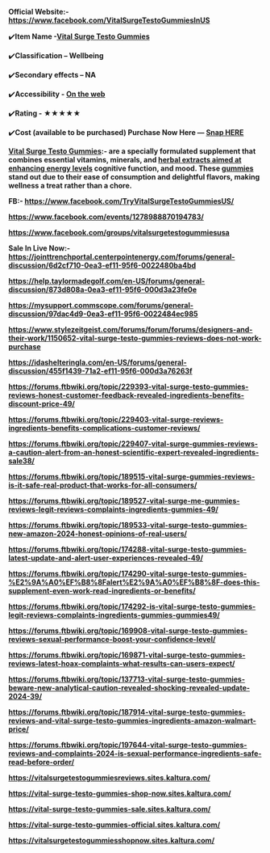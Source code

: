 <p><strong>Official Website:- <a href="https://www.facebook.com/VitalSurgeTestoGummiesInUS">https://www.facebook.com/VitalSurgeTestoGummiesInUS</a></strong></p>
<p>✔️<strong>Item Name -<a href="https://getdeal24x7.com/vital-surge-gummies-buy">Vital Surge Testo Gummies</a></strong></p>
<p>✔️<strong>Classification &ndash; Wellbeing</strong></p>
<p>✔️<strong>Secondary effects &ndash; NA</strong></p>
<p>✔️<strong>Accessibility - <a href="https://getdeal24x7.com/vital-surge-gummies-buy">On the web</a></strong></p>
<p>✔️<strong>Rating - ★★★★★</strong></p>
<p>✔️<strong>Cost (available to be purchased) Purchase Now Here &mdash; <a href="https://getdeal24x7.com/vital-surge-gummies-buy">Snap HERE</a></strong></p>
<p><strong><a href="https://getdeal24x7.com/vital-surge-gummies-buy">Vital Surge Testo Gummies</a>:- are a specially formulated supplement that combines essential vitamins, minerals, and <a href="https://www.facebook.com/VitalSurgeTestoGummiesInUS">herbal extracts aimed at enhancing energy levels</a> cognitive function, and mood. These <a href="https://mysupport.commscope.com/forums/general-discussion/97dac4d9-0ea3-ef11-95f6-0022484ec985">gummies</a> stand out due to their ease of consumption and delightful flavors, making wellness a treat rather than a chore.</strong></p>
<p><strong>FB:- </strong><strong><a href="https://www.facebook.com/TryVitalSurgeTestoGummiesUS/">https://www.facebook.com/TryVitalSurgeTestoGummiesUS/</a> </strong></p>
<p><strong><a href="https://www.facebook.com/events/1278988870194783/">https://www.facebook.com/events/1278988870194783/</a> </strong></p>
<p><strong><a href="https://www.facebook.com/groups/vitalsurgetestogummiesusa">https://www.facebook.com/groups/vitalsurgetestogummiesusa</a> </strong></p>
<p><strong>Sale In Live Now:- <a href="https://jointtrenchportal.centerpointenergy.com/forums/general-discussion/6d2cf710-0ea3-ef11-95f6-0022480ba4bd">https://jointtrenchportal.centerpointenergy.com/forums/general-discussion/6d2cf710-0ea3-ef11-95f6-0022480ba4bd</a> </strong></p>
<p><strong><a href="https://help.taylormadegolf.com/en-US/forums/general-discussion/873d808a-0ea3-ef11-95f6-000d3a23fe0e">https://help.taylormadegolf.com/en-US/forums/general-discussion/873d808a-0ea3-ef11-95f6-000d3a23fe0e</a> </strong></p>
<p><strong><a href="https://mysupport.commscope.com/forums/general-discussion/97dac4d9-0ea3-ef11-95f6-0022484ec985">https://mysupport.commscope.com/forums/general-discussion/97dac4d9-0ea3-ef11-95f6-0022484ec985</a> </strong></p>
<p><strong><a href="https://www.stylezeitgeist.com/forums/forum/forums/designers-and-their-work/1150652-vital-surge-testo-gummies-reviews-does-not-work-purchase">https://www.stylezeitgeist.com/forums/forum/forums/designers-and-their-work/1150652-vital-surge-testo-gummies-reviews-does-not-work-purchase</a> </strong></p>
<p><strong><a href="https://idashelteringla.com/en-US/forums/general-discussion/455f1439-71a2-ef11-95f6-000d3a76263f">https://idashelteringla.com/en-US/forums/general-discussion/455f1439-71a2-ef11-95f6-000d3a76263f</a> </strong></p>
<p><strong><a href="https://forums.ftbwiki.org/topic/229393-vital-surge-testo-gummies-reviews-honest-customer-feedback-revealed-ingredients-benefits-discount-price-49/">https://forums.ftbwiki.org/topic/229393-vital-surge-testo-gummies-reviews-honest-customer-feedback-revealed-ingredients-benefits-discount-price-49/</a> </strong></p>
<p><strong><a href="https://forums.ftbwiki.org/topic/229403-vital-surge-reviews-ingredients-benefits-complications-customer-reviews/">https://forums.ftbwiki.org/topic/229403-vital-surge-reviews-ingredients-benefits-complications-customer-reviews/</a> </strong></p>
<p><strong><a href="https://forums.ftbwiki.org/topic/229407-vital-surge-gummies-reviews-a-caution-alert-from-an-honest-scientific-expert-revealed-ingredients-sale38/">https://forums.ftbwiki.org/topic/229407-vital-surge-gummies-reviews-a-caution-alert-from-an-honest-scientific-expert-revealed-ingredients-sale38/</a> </strong></p>
<p><strong><a href="https://forums.ftbwiki.org/topic/189515-vital-surge-gummies-reviews-is-it-safe-real-product-that-works-for-all-consumers/">https://forums.ftbwiki.org/topic/189515-vital-surge-gummies-reviews-is-it-safe-real-product-that-works-for-all-consumers/</a> </strong></p>
<p><strong><a href="https://forums.ftbwiki.org/topic/189527-vital-surge-me-gummies-reviews-legit-reviews-complaints-ingredients-gummies-49/">https://forums.ftbwiki.org/topic/189527-vital-surge-me-gummies-reviews-legit-reviews-complaints-ingredients-gummies-49/</a> </strong></p>
<p><strong><a href="https://forums.ftbwiki.org/topic/189533-vital-surge-testo-gummies-new-amazon-2024-honest-opinions-of-real-users/">https://forums.ftbwiki.org/topic/189533-vital-surge-testo-gummies-new-amazon-2024-honest-opinions-of-real-users/</a> </strong></p>
<p><strong><a href="https://forums.ftbwiki.org/topic/174288-vital-surge-testo-gummies-latest-update-and-alert-user-experiences-revealed-49/">https://forums.ftbwiki.org/topic/174288-vital-surge-testo-gummies-latest-update-and-alert-user-experiences-revealed-49/</a> </strong></p>
<p><strong><a href="https://forums.ftbwiki.org/topic/174290-vital-surge-testo-gummies-%E2%9A%A0%EF%B8%8Falert%E2%9A%A0%EF%B8%8F-does-this-supplement-even-work-read-ingredients-or-benefits/">https://forums.ftbwiki.org/topic/174290-vital-surge-testo-gummies-%E2%9A%A0%EF%B8%8Falert%E2%9A%A0%EF%B8%8F-does-this-supplement-even-work-read-ingredients-or-benefits/</a> </strong></p>
<p><strong><a href="https://forums.ftbwiki.org/topic/174292-is-vital-surge-testo-gummies-legit-reviews-complaints-ingredients-gummies-gummies49/">https://forums.ftbwiki.org/topic/174292-is-vital-surge-testo-gummies-legit-reviews-complaints-ingredients-gummies-gummies49/</a> </strong></p>
<p><strong><a href="https://forums.ftbwiki.org/topic/169908-vital-surge-testo-gummies-reviews-sexual-performance-boost-your-confidence-level/">https://forums.ftbwiki.org/topic/169908-vital-surge-testo-gummies-reviews-sexual-performance-boost-your-confidence-level/</a> </strong></p>
<p><strong><a href="https://forums.ftbwiki.org/topic/169871-vital-surge-testo-gummies-reviews-latest-hoax-complaints-what-results-can-users-expect/">https://forums.ftbwiki.org/topic/169871-vital-surge-testo-gummies-reviews-latest-hoax-complaints-what-results-can-users-expect/</a> </strong></p>
<p><strong><a href="https://forums.ftbwiki.org/topic/137713-vital-surge-testo-gummies-beware-new-analytical-caution-revealed-shocking-revealed-update-2024-39/">https://forums.ftbwiki.org/topic/137713-vital-surge-testo-gummies-beware-new-analytical-caution-revealed-shocking-revealed-update-2024-39/</a> </strong></p>
<p><strong><a href="https://forums.ftbwiki.org/topic/187914-vital-surge-testo-gummies-reviews-and-vital-surge-testo-gummies-ingredients-amazon-walmart-price/">https://forums.ftbwiki.org/topic/187914-vital-surge-testo-gummies-reviews-and-vital-surge-testo-gummies-ingredients-amazon-walmart-price/</a> </strong></p>
<p><strong><a href="https://forums.ftbwiki.org/topic/197644-vital-surge-testo-gummies-reviews-and-complaints-2024-is-sexual-performance-ingredients-safe-read-before-order/">https://forums.ftbwiki.org/topic/197644-vital-surge-testo-gummies-reviews-and-complaints-2024-is-sexual-performance-ingredients-safe-read-before-order/</a> </strong></p>
<p><strong><a href="https://vitalsurgetestogummiesreviews.sites.kaltura.com/">https://vitalsurgetestogummiesreviews.sites.kaltura.com/</a> </strong></p>
<p><strong><a href="https://vital-surge-testo-gummies-shop-now.sites.kaltura.com/">https://vital-surge-testo-gummies-shop-now.sites.kaltura.com/</a> </strong></p>
<p><strong><a href="https://vital-surge-testo-gummies-sale.sites.kaltura.com/">https://vital-surge-testo-gummies-sale.sites.kaltura.com/</a> </strong></p>
<p><strong><a href="https://vital-surge-testo-gummies-official.sites.kaltura.com/">https://vital-surge-testo-gummies-official.sites.kaltura.com/</a> </strong></p>
<p><strong><a href="https://vitalsurgetestogummiesshopnow.sites.kaltura.com/">https://vitalsurgetestogummiesshopnow.sites.kaltura.com/</a> </strong></p>
